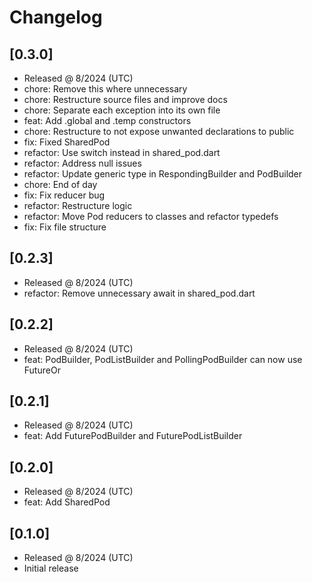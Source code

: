 # Changelog

## [0.3.0]

- Released @ 8/2024 (UTC)
- chore: Remove this where unnecessary
- chore: Restructure source files and improve docs
- chore: Separate each exception into its own file
- feat: Add .global and .temp constructors
- chore: Restructure to not expose unwanted declarations to public
- fix: Fixed SharedPod
- refactor: Use switch instead in shared_pod.dart
- refactor: Address null issues
- refactor: Update generic type in RespondingBuilder and PodBuilder
- chore: End of day
- fix: Fix reducer bug
- refactor: Restructure logic
- refactor: Move Pod reducers to classes and refactor typedefs
- fix: Fix file structure

## [0.2.3]

- Released @ 8/2024 (UTC)
- refactor: Remove unnecessary await in shared_pod.dart

## [0.2.2]

- Released @ 8/2024 (UTC)
- feat: PodBuilder, PodListBuilder and PollingPodBuilder can now use FutureOr

## [0.2.1]

- Released @ 8/2024 (UTC)
- feat: Add FuturePodBuilder and FuturePodListBuilder

## [0.2.0]

- Released @ 8/2024 (UTC)
- feat: Add SharedPod

## [0.1.0]

- Released @ 8/2024 (UTC)
- Initial release
